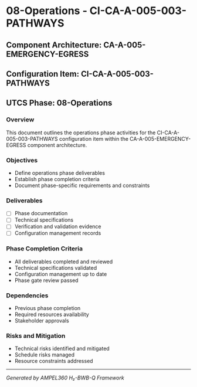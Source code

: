 # 08-Operations - CI-CA-A-005-003-PATHWAYS

## Component Architecture: CA-A-005-EMERGENCY-EGRESS
## Configuration Item: CI-CA-A-005-003-PATHWAYS
## UTCS Phase: 08-Operations

### Overview
This document outlines the operations phase activities for the CI-CA-A-005-003-PATHWAYS configuration item within the CA-A-005-EMERGENCY-EGRESS component architecture.

### Objectives
- Define operations phase deliverables
- Establish phase completion criteria
- Document phase-specific requirements and constraints

### Deliverables
- [ ] Phase documentation
- [ ] Technical specifications
- [ ] Verification and validation evidence
- [ ] Configuration management records

### Phase Completion Criteria
- All deliverables completed and reviewed
- Technical specifications validated
- Configuration management up to date
- Phase gate review passed

### Dependencies
- Previous phase completion
- Required resources availability
- Stakeholder approvals

### Risks and Mitigation
- Technical risks identified and mitigated
- Schedule risks managed
- Resource constraints addressed

---
*Generated by AMPEL360 H₂-BWB-Q Framework*
